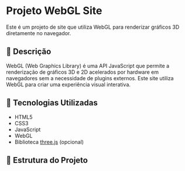 # Projeto WebGL Site

Este é um projeto de site que utiliza WebGL para renderizar gráficos 3D diretamente no navegador.

## 📌 Descrição

WebGL (Web Graphics Library) é uma API JavaScript que permite a renderização de gráficos 3D e 2D acelerados por hardware em navegadores sem a necessidade de plugins externos. Este site utiliza WebGL para criar uma experiência visual interativa.

## 🔧 Tecnologias Utilizadas

- HTML5
- CSS3
- JavaScript
- WebGL
- Biblioteca [three.js](https://threejs.org/) (opcional)

## 📂 Estrutura do Projeto
